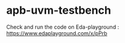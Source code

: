 # apb-uvm-testbench

Check and run the code on Eda-playground : https://www.edaplayground.com/x/pPrb
